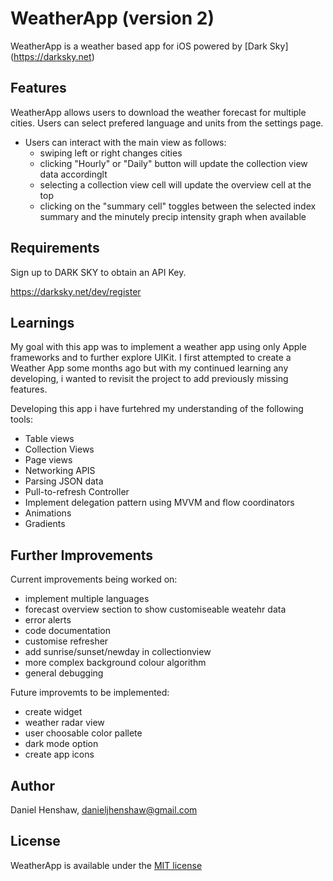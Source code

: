 # WeatherApp (version 2)

WeatherApp is a weather based app for iOS powered by [Dark Sky] (https://darksky.net)

## Features

WeatherApp allows users to download the weather forecast for multiple cities. Users can select prefered language and units from the settings page.

- Users can interact with the main view as follows:
  - swiping left or right changes cities
  - clicking "Hourly" or "Daily" button will update the collection view data accordinglt
  - selecting a collection view cell will update the overview cell at the top
  - clicking on the "summary cell" toggles between the selected index summary and the minutely precip intensity graph when available

## Requirements

Sign up to DARK SKY to obtain an API Key.

https://darksky.net/dev/register

## Learnings

My goal with this app was to implement a weather app using only Apple frameworks and to further explore UIKit. I first attempted to create a Weather App some months ago but with my continued learning any developing, i wanted to revisit the project to add previously missing features.

Developing this app i have furtehred my understanding of the following tools:
  - Table views
  - Collection Views
  - Page views
  - Networking APIS
  - Parsing JSON data
  - Pull-to-refresh Controller
  - Implement delegation pattern using MVVM and flow coordinators 
  - Animations
  - Gradients


## Further Improvements

Current improvements being worked on:
  - implement multiple languages
  - forecast overview section to show customiseable weatehr data
  - error alerts
  - code documentation
  - customise refresher
  - add sunrise/sunset/newday in collectionview
  - more complex background colour algorithm
  - general debugging

Future improvemts to be implemented:
  - create widget
  - weather radar view
  - user choosable color pallete
  - dark mode option
  - create app icons


## Author

Daniel Henshaw, danieljhenshaw@gmail.com


## License

WeatherApp is available under the [MIT license](https://opensource.org/licenses/MIT)

